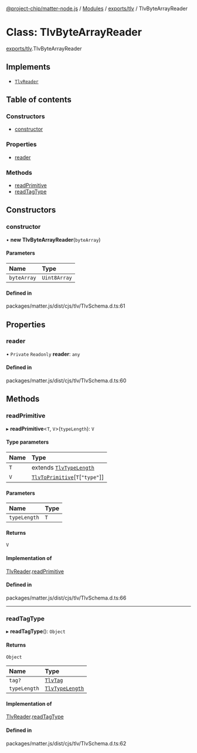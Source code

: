 [@project-chip/matter-node.js](../README.md) / [Modules](../modules.md) / [exports/tlv](../modules/exports_tlv.md) / TlvByteArrayReader

# Class: TlvByteArrayReader

[exports/tlv](../modules/exports_tlv.md).TlvByteArrayReader

## Implements

- [`TlvReader`](../interfaces/exports_tlv.TlvReader.md)

## Table of contents

### Constructors

- [constructor](exports_tlv.TlvByteArrayReader.md#constructor)

### Properties

- [reader](exports_tlv.TlvByteArrayReader.md#reader)

### Methods

- [readPrimitive](exports_tlv.TlvByteArrayReader.md#readprimitive)
- [readTagType](exports_tlv.TlvByteArrayReader.md#readtagtype)

## Constructors

### constructor

• **new TlvByteArrayReader**(`byteArray`)

#### Parameters

| Name | Type |
| :------ | :------ |
| `byteArray` | `Uint8Array` |

#### Defined in

packages/matter.js/dist/cjs/tlv/TlvSchema.d.ts:61

## Properties

### reader

• `Private` `Readonly` **reader**: `any`

#### Defined in

packages/matter.js/dist/cjs/tlv/TlvSchema.d.ts:60

## Methods

### readPrimitive

▸ **readPrimitive**<`T`, `V`\>(`typeLength`): `V`

#### Type parameters

| Name | Type |
| :------ | :------ |
| `T` | extends [`TlvTypeLength`](../modules/exports_tlv.md#tlvtypelength) |
| `V` | [`TlvToPrimitive`](../modules/exports_tlv.md#tlvtoprimitive)[`T`[``"type"``]] |

#### Parameters

| Name | Type |
| :------ | :------ |
| `typeLength` | `T` |

#### Returns

`V`

#### Implementation of

[TlvReader](../interfaces/exports_tlv.TlvReader.md).[readPrimitive](../interfaces/exports_tlv.TlvReader.md#readprimitive)

#### Defined in

packages/matter.js/dist/cjs/tlv/TlvSchema.d.ts:66

___

### readTagType

▸ **readTagType**(): `Object`

#### Returns

`Object`

| Name | Type |
| :------ | :------ |
| `tag?` | [`TlvTag`](../modules/exports_tlv.md#tlvtag) |
| `typeLength` | [`TlvTypeLength`](../modules/exports_tlv.md#tlvtypelength) |

#### Implementation of

[TlvReader](../interfaces/exports_tlv.TlvReader.md).[readTagType](../interfaces/exports_tlv.TlvReader.md#readtagtype)

#### Defined in

packages/matter.js/dist/cjs/tlv/TlvSchema.d.ts:62
